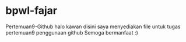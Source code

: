 # bpwl-fajar
Pertemuan9-Github
halo kawan disini saya menyediakan file untuk tugas pertemuan9 penggunaan github
Semoga bermanfaat :)
